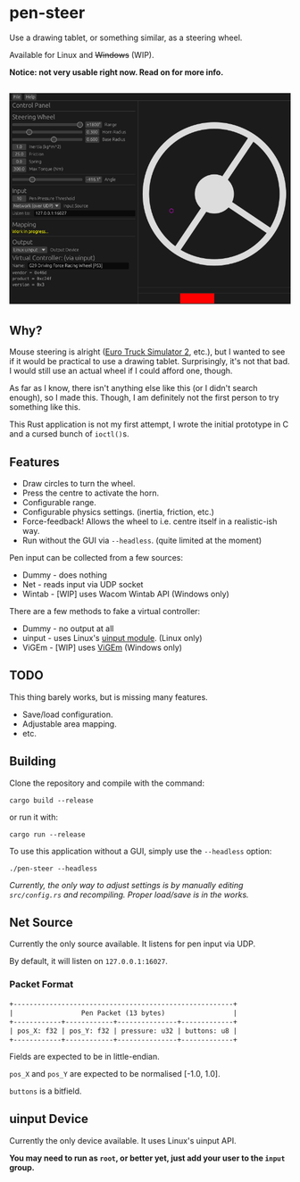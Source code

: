 pen-steer
=========
Use a drawing tablet, or something similar, as a steering wheel.

Available for Linux and ~~Windows~~ (WIP).

**Notice: not very usable right now. Read on for more info.**

![screenshot](resources/screenshot.png)
---------

## Why?
Mouse steering is alright ([Euro Truck Simulator 2](https://eurotrucksimulator2.com/), etc.), but I wanted to see if it would be
practical to use a drawing tablet. Surprisingly, it's not that bad. I would still use an actual
wheel if I could afford one, though.

As far as I know, there isn't anything else like this (or I didn't search enough), so I made this.
Though, I am definitely not the first person to try something like this.

This Rust application is not my first attempt, I wrote the initial prototype in C and a cursed bunch of `ioctl()`s.

## Features
  - Draw circles to turn the wheel.
  - Press the centre to activate the horn.
  - Configurable range.
  - Configurable physics settings. (inertia, friction, etc.)
  - Force-feedback! Allows the wheel to i.e. centre itself in a realistic-ish way.
  - Run without the GUI via `--headless`. (quite limited at the moment)

Pen input can be collected from a few sources:
  - Dummy - does nothing
  - Net - reads input via UDP socket
  - Wintab - [WIP] uses Wacom Wintab API (Windows only)

There are a few methods to fake a virtual controller:
  - Dummy - no output at all
  - uinput - uses Linux's [uinput module](https://kernel.org/doc/html/v4.12/input/uinput.html). (Linux only)
  - ViGEm - [WIP] uses [ViGEm](https://docs.nefarius.at/projects/ViGEm/) (Windows only)

## TODO
This thing barely works, but is missing many features.
  - Save/load configuration.
  - Adjustable area mapping.
  - etc.

## Building
Clone the repository and compile with the command:

```
cargo build --release
```

or run it with:

```
cargo run --release
```

To use this application without a GUI, simply use the `--headless` option:

```
./pen-steer --headless
```

_Currently, the only way to adjust settings is by manually editing `src/config.rs` and recompiling._
_Proper load/save is in the works._

## Net Source
Currently the only source available. It listens for pen input via UDP.

By default, it will listen on `127.0.0.1:16027`.

### Packet Format
```
+-------------------------------------------------------+
|                 Pen Packet (13 bytes)                 |
+------------+------------+---------------+-------------+
| pos_X: f32 | pos_Y: f32 | pressure: u32 | buttons: u8 |
+------------+------------+---------------+-------------+
```
Fields are expected to be in little-endian.

`pos_X` and `pos_Y` are expected to be normalised [-1.0, 1.0].

`buttons` is a bitfield.

## uinput Device
Currently the only device available. It uses Linux's uinput API.

**You may need to run as `root`, or better yet, just add your user to the `input` group.**
